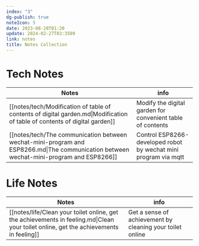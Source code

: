 ```yaml
---
index: "3"
dg-publish: true
noteIcon: 5
date: 2023-08-28T01:20
update: 2024-02-27T03:3509
link: notes
title: Notes Collection
---
```


# Tech Notes

| Notes                                                                                                                                  | info                                                            |
| -------------------------------------------------------------------------------------------------------------------------------------- | --------------------------------------------------------------- |
| [[notes/tech/Modification of table of contents of digital garden.md\|Modification of table of contents of digital garden]]             | Modify the digital garden for convenient table of contents      |
| [[notes/tech/The communication between wechat-mini-program and ESP8266.md\|The communication between wechat-mini-program and ESP8266]] | Control ESP8266-developed robot by wechat mini program via mqtt |

# Life Notes

| Notes                                                                                                                                  | info                                                      |
| -------------------------------------------------------------------------------------------------------------------------------------- | --------------------------------------------------------- |
| [[notes/life/Clean your toilet online, get the achievements in feeling.md\|Clean your toilet online, get the achievements in feeling]] | Get a sense of achievement by cleaning your toilet online |

